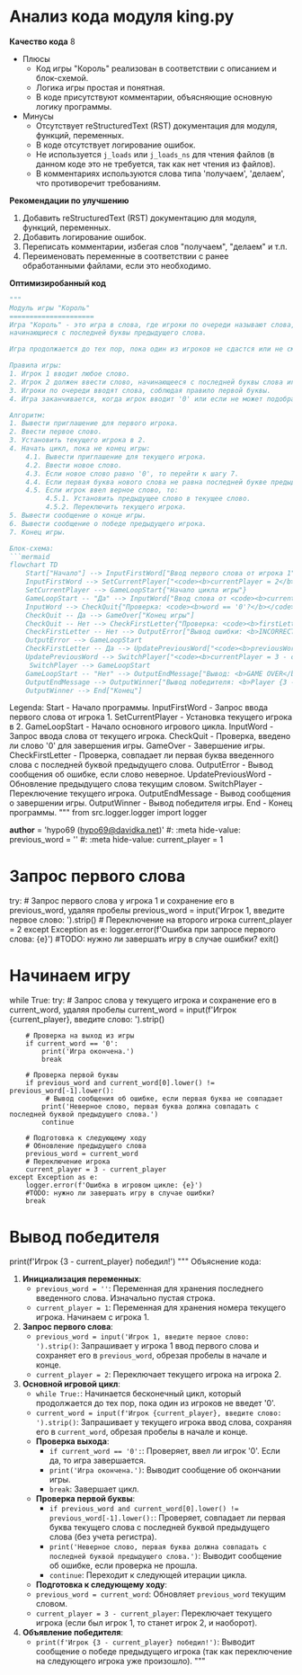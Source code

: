 # Анализ кода модуля king.py

**Качество кода**
8
- Плюсы
    - Код игры "Король" реализован в соответствии с описанием и блок-схемой.
    -  Логика игры простая и понятная.
    -  В коде присутствуют комментарии, объясняющие основную логику программы.
- Минусы
    - Отсутствует reStructuredText (RST) документация для модуля, функций, переменных.
    -  В коде отсутствует логирование ошибок.
    -  Не используется `j_loads` или `j_loads_ns` для чтения файлов (в данном коде это не требуется, так как нет чтения из файлов).
    -  В комментариях используются слова типа 'получаем', 'делаем', что противоречит требованиям.

**Рекомендации по улучшению**
1. Добавить reStructuredText (RST) документацию для модуля, функций, переменных.
2. Добавить логирование ошибок.
3. Переписать комментарии, избегая слов "получаем", "делаем" и т.п.
4. Переименовать переменные в соответствии с ранее обработанными файлами, если это необходимо.

**Оптимизиробанный код**
```python
"""
Модуль игры "Король"
=====================
Игра "Король" - это игра в слова, где игроки по очереди называют слова,
начинающиеся с последней буквы предыдущего слова.

Игра продолжается до тех пор, пока один из игроков не сдастся или не сможет назвать слово.

Правила игры:
1. Игрок 1 вводит любое слово.
2. Игрок 2 должен ввести слово, начинающееся с последней буквы слова игрока 1.
3. Игроки по очереди вводят слова, соблюдая правило первой буквы.
4. Игра заканчивается, когда игрок вводит '0' или если не может подобрать слово.

Алгоритм:
1. Вывести приглашение для первого игрока.
2. Ввести первое слово.
3. Установить текущего игрока в 2.
4. Начать цикл, пока не конец игры:
    4.1. Вывести приглашение для текущего игрока.
    4.2. Ввести новое слово.
    4.3. Если новое слово равно '0', то перейти к шагу 7.
    4.4. Если первая буква нового слова не равна последней букве предыдущего слова, то вывести сообщение об ошибке.
    4.5. Если игрок ввел верное слово, то:
         4.5.1. Установить предыдущее слово в текущее слово.
         4.5.2. Переключить текущего игрока.
5. Вывести сообщение о конце игры.
6. Вывести сообщение о победе предыдущего игрока.
7. Конец игры.

Блок-схема:
```mermaid
flowchart TD
    Start["Начало"] --> InputFirstWord["Ввод первого слова от игрока 1"]
    InputFirstWord --> SetCurrentPlayer["<code><b>currentPlayer = 2</b></code>"]
    SetCurrentPlayer --> GameLoopStart{"Начало цикла игры"}
    GameLoopStart -- "Да" --> InputWord["Ввод слова от <code><b>currentPlayer</b></code>"]
    InputWord --> CheckQuit{"Проверка: <code><b>word == '0'?</b></code>"}
    CheckQuit -- Да --> GameOver["Конец игры"]
    CheckQuit -- Нет --> CheckFirstLetter{"Проверка: <code><b>firstLetter(word) == lastLetter(previousWord)?</b></code>"}
    CheckFirstLetter -- Нет --> OutputError["Вывод ошибки: <b>INCORRECT WORD</b>"]
    OutputError --> GameLoopStart
    CheckFirstLetter -- Да --> UpdatePreviousWord["<code><b>previousWord = word</b></code>"]
    UpdatePreviousWord --> SwitchPlayer["<code><b>currentPlayer = 3 - currentPlayer</b></code>"]
     SwitchPlayer --> GameLoopStart
    GameLoopStart -- "Нет" --> OutputEndMessage["Вывод: <b>GAME OVER</b>"]
    OutputEndMessage --> OutputWinner["Вывод победителя: <b>Player {3 - currentPlayer} WINS!</b>"]
    OutputWinner --> End["Конец"]
```
Legenda:
    Start - Начало программы.
    InputFirstWord - Запрос ввода первого слова от игрока 1.
    SetCurrentPlayer - Установка текущего игрока в 2.
    GameLoopStart - Начало основного игрового цикла.
    InputWord - Запрос ввода слова от текущего игрока.
    CheckQuit - Проверка, введено ли слово '0' для завершения игры.
    GameOver - Завершение игры.
    CheckFirstLetter - Проверка, совпадает ли первая буква введенного слова с последней буквой предыдущего слова.
    OutputError - Вывод сообщения об ошибке, если слово неверное.
    UpdatePreviousWord - Обновление предыдущего слова текущим словом.
    SwitchPlayer - Переключение текущего игрока.
    OutputEndMessage - Вывод сообщения о завершении игры.
    OutputWinner - Вывод победителя игры.
    End - Конец программы.
"""
from src.logger.logger import logger

__author__ = 'hypo69 (hypo69@davidka.net)'
#: :meta hide-value:
previous_word = ''
#: :meta hide-value:
current_player = 1

# Запрос первого слова
try:
    # Запрос первого слова у игрока 1 и сохранение его в previous_word, удаляя пробелы
    previous_word = input('Игрок 1, введите первое слово: ').strip()
    # Переключение на второго игрока
    current_player = 2
except Exception as e:
    logger.error(f'Ошибка при запросе первого слова: {e}')
    #TODO: нужно ли завершать игру в случае ошибки?
    exit()

# Начинаем игру
while True:
    try:
        # Запрос слова у текущего игрока и сохранение его в current_word, удаляя пробелы
        current_word = input(f'Игрок {current_player}, введите слово: ').strip()

        # Проверка на выход из игры
        if current_word == '0':
            print('Игра окончена.')
            break

        # Проверка первой буквы
        if previous_word and current_word[0].lower() != previous_word[-1].lower():
             # Вывод сообщения об ошибке, если первая буква не совпадает
            print('Неверное слово, первая буква должна совпадать с последней буквой предыдущего слова.')
            continue

        # Подготовка к следующему ходу
        # Обновление предыдущего слова
        previous_word = current_word
        # Переключение игрока
        current_player = 3 - current_player
    except Exception as e:
        logger.error(f'Ошибка в игровом цикле: {e}')
        #TODO: нужно ли завершать игру в случае ошибки?
        break

# Вывод победителя
print(f'Игрок {3 - current_player} победил!')
"""
Объяснение кода:
1. **Инициализация переменных**:
   -  `previous_word = ''`: Переменная для хранения последнего введенного слова. Изначально пустая строка.
   -  `current_player = 1`: Переменная для хранения номера текущего игрока. Начинаем с игрока 1.
2. **Запрос первого слова**:
   -  `previous_word = input('Игрок 1, введите первое слово: ').strip()`: Запрашивает у игрока 1 ввод первого слова и сохраняет его в `previous_word`, обрезая пробелы в начале и конце.
   -  `current_player = 2`: Переключает текущего игрока на игрока 2.
3. **Основной игровой цикл**:
    -  `while True:`: Начинается бесконечный цикл, который продолжается до тех пор, пока один из игроков не введет '0'.
    - `current_word = input(f'Игрок {current_player}, введите слово: ').strip()`: Запрашивает у текущего игрока ввод слова, сохраняя его в `current_word`, обрезая пробелы в начале и конце.
   -  **Проверка выхода**:
      -  `if current_word == '0':`: Проверяет, ввел ли игрок '0'. Если да, то игра завершается.
      - `print('Игра окончена.')`: Выводит сообщение об окончании игры.
      -  `break`: Завершает цикл.
   - **Проверка первой буквы**:
      -   `if previous_word and current_word[0].lower() != previous_word[-1].lower():`: Проверяет, совпадает ли первая буква текущего слова с последней буквой предыдущего слова (без учета регистра).
      -   `print('Неверное слово, первая буква должна совпадать с последней буквой предыдущего слова.')`: Выводит сообщение об ошибке, если проверка не прошла.
      -   `continue`: Переходит к следующей итерации цикла.
   -   **Подготовка к следующему ходу**:
      - `previous_word = current_word`: Обновляет `previous_word` текущим словом.
      - `current_player = 3 - current_player`: Переключает текущего игрока (если был игрок 1, то станет игрок 2, и наоборот).
4. **Объявление победителя**:
    - `print(f'Игрок {3 - current_player} победил!')`: Выводит сообщение о победе предыдущего игрока (так как переключение на следующего игрока уже произошло).
"""